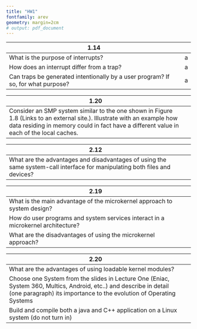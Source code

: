 ```yaml
---
title: "HW1"
fontfamily: arev
geometry: margin=2cm
# output: pdf_document
---
```


| 1.14     |             |
| -------- | ----------- |
| What is the purpose of interrupts? |a|
| How does an interrupt differ from a trap? |a|
| Can traps be generated intentionally by a user program? If so, for what purpose? |a|

| 1.20     |             |
| -------- | ----------- |
| Consider an SMP system similar to the one shown in Figure 1.8 (Links to an external site.). Illustrate with an example how data residing in memory could in fact have a different value in each of the local caches. ||

| 2.12     |             |
| -------- | ----------- |
| What are the advantages and disadvantages of using the same system-call interface for manipulating both files and devices? ||

| 2.19     |             |
| -------- | ----------- |
| What is the main advantage of the microkernel approach to system design? ||
| How do user programs and system services interact in a microkernel architecture? ||
| What are the disadvantages of using the microkernel approach? ||

| 2.20     |             |
| -------- | ----------- |
| What are the advantages of using loadable kernel modules? ||
| Choose one System from the slides in Lecture One (Eniac, System 360, Multics, Android, etc..) and describe in detail (one paragraph) its importance to the evolution of Operating Systems ||
| Build and compile both a java and C++ application on a Linux system (do not turn in) ||